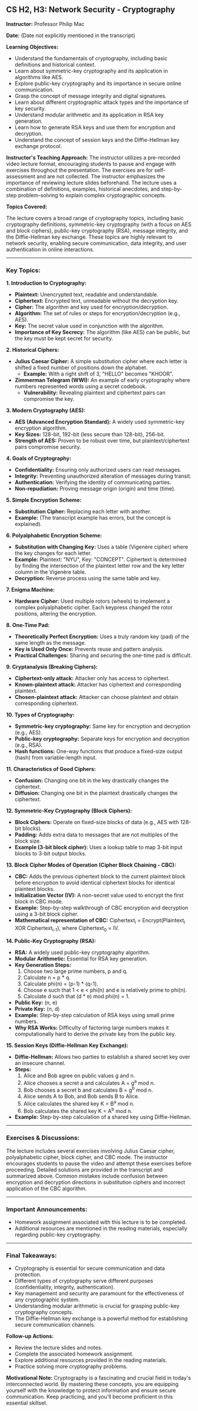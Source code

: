 ## CS H2, H3: Network Security - Cryptography

**Instructor:** Professor Philip Mac

**Date:** (Date not explicitly mentioned in the transcript)

**Learning Objectives:**

* Understand the fundamentals of cryptography, including basic definitions and historical context.
* Learn about symmetric-key cryptography and its application in algorithms like AES.
* Explore public-key cryptography and its importance in secure online communication.
* Grasp the concept of message integrity and digital signatures.
* Learn about different cryptographic attack types and the importance of key security.
* Understand modular arithmetic and its application in RSA key generation.
* Learn how to generate RSA keys and use them for encryption and decryption.
* Understand the concept of session keys and the Diffie-Hellman key exchange protocol.

**Instructor's Teaching Approach:** The instructor utilizes a pre-recorded video lecture format, encouraging students to pause and engage with exercises throughout the presentation. The exercises are for self-assessment and are not collected. The instructor emphasizes the importance of reviewing lecture slides beforehand.  The lecture uses a combination of definitions, examples, historical anecdotes, and step-by-step problem-solving to explain complex cryptographic concepts.

**Topics Covered:**

The lecture covers a broad range of cryptography topics, including basic cryptography definitions, symmetric-key cryptography (with a focus on AES and block ciphers), public-key cryptography (RSA), message integrity, and the Diffie-Hellman key exchange. These topics are highly relevant to network security, enabling secure communication, data integrity, and user authentication in online interactions.

---

### Key Topics:

**1. Introduction to Cryptography:**

* **Plaintext:** Unencrypted text, readable and understandable.
* **Ciphertext:** Encrypted text, unreadable without the decryption key.
* **Cipher:** The algorithm and key used for encryption/decryption.
* **Algorithm:** The set of rules or steps for encryption/decryption (e.g., AES).
* **Key:** The secret value used in conjunction with the algorithm.
* **Importance of Key Secrecy:** The algorithm (like AES) can be public, but the key must be kept secret for security.

**2. Historical Ciphers:**

* **Julius Caesar Cipher:** A simple substitution cipher where each letter is shifted a fixed number of positions down the alphabet.
    * **Example:** With a right shift of 3, "HELLO" becomes "KHOOR".
* **Zimmerman Telegram (WWI):** An example of early cryptography where numbers represented words using a secret codebook.
    * **Vulnerability:**  Revealing plaintext and ciphertext pairs can compromise the key.

**3. Modern Cryptography (AES):**

* **AES (Advanced Encryption Standard):** A widely used symmetric-key encryption algorithm.
* **Key Sizes:** 128-bit, 192-bit (less secure than 128-bit), 256-bit.
* **Strength of AES:**  Proven to be robust over time, but plaintext/ciphertext pairs compromise security.

**4. Goals of Cryptography:**

* **Confidentiality:** Ensuring only authorized users can read messages.
* **Integrity:** Preventing unauthorized alteration of messages during transit.
* **Authentication:** Verifying the identity of communicating parties.
* **Non-repudiation:** Proving message origin (origin) and time (time).

**5. Simple Encryption Scheme:**

* **Substitution Cipher:** Replacing each letter with another.
* **Example:**  (The transcript example has errors, but the concept is explained).

**6. Polyalphabetic Encryption Scheme:**

* **Substitution with Changing Key:** Uses a table (Vigenère cipher) where the key changes for each letter.
* **Example:** Plaintext: "NYU", Key: "CONCEPT". Ciphertext is determined by finding the intersection of the plaintext letter row and the key letter column in the Vigenère table.
* **Decryption:** Reverse process using the same table and key.

**7. Enigma Machine:**

* **Hardware Cipher:** Used multiple rotors (wheels) to implement a complex polyalphabetic cipher. Each keypress changed the rotor positions, altering the encryption.

**8. One-Time Pad:**

* **Theoretically Perfect Encryption:** Uses a truly random key (pad) of the same length as the message.
* **Key is Used Only Once:** Prevents reuse and pattern analysis.
* **Practical Challenges:** Sharing and securing the one-time pad is difficult.

**9. Cryptanalysis (Breaking Ciphers):**

* **Ciphertext-only attack:** Attacker only has access to ciphertext.
* **Known-plaintext attack:** Attacker has ciphertext and corresponding plaintext.
* **Chosen-plaintext attack:** Attacker can choose plaintext and obtain corresponding ciphertext.

**10. Types of Cryptography:**

* **Symmetric-key cryptography:** Same key for encryption and decryption (e.g., AES).
* **Public-key cryptography:** Separate keys for encryption and decryption (e.g., RSA).
* **Hash functions:** One-way functions that produce a fixed-size output (hash) from variable-length input.

**11. Characteristics of Good Ciphers:**

* **Confusion:** Changing one bit in the key drastically changes the ciphertext.
* **Diffusion:** Changing one bit in the plaintext drastically changes the ciphertext.

**12. Symmetric-Key Cryptography (Block Ciphers):**

* **Block Ciphers:** Operate on fixed-size blocks of data (e.g., AES with 128-bit blocks).
* **Padding:** Adds extra data to messages that are not multiples of the block size.
* **Example (3-bit block cipher):** Uses a lookup table to map 3-bit input blocks to 3-bit output blocks.

**13. Block Cipher Modes of Operation (Cipher Block Chaining - CBC):**

* **CBC:**  Adds the previous ciphertext block to the current plaintext block before encryption to avoid identical ciphertext blocks for identical plaintext blocks.
* **Initialization Vector (IV):** A non-secret value used to encrypt the first block in CBC mode.
* **Example:** Step-by-step walkthrough of CBC encryption and decryption using a 3-bit block cipher.
* **Mathematical representation of CBC:**  Ciphertext<sub>i</sub> = Encrypt(Plaintext<sub>i</sub> XOR Ciphertext<sub>i-1</sub>), where Ciphertext<sub>0</sub> = IV.

**14. Public-Key Cryptography (RSA):**

* **RSA:** A widely used public-key cryptography algorithm.
* **Modular Arithmetic:** Essential for RSA key generation.
* **Key Generation Steps:**
    1. Choose two large prime numbers, p and q.
    2. Calculate n = p * q.
    3. Calculate phi(n) = (p-1) * (q-1).
    4. Choose e such that 1 < e < phi(n) and e is relatively prime to phi(n).
    5. Calculate d such that (d * e) mod phi(n) = 1.
* **Public Key:** (n, e)
* **Private Key:** (n, d)
* **Example:** Step-by-step calculation of RSA keys using small prime numbers.
* **Why RSA Works:** Difficulty of factoring large numbers makes it computationally hard to derive the private key from the public key.

**15. Session Keys (Diffie-Hellman Key Exchange):**

* **Diffie-Hellman:**  Allows two parties to establish a shared secret key over an insecure channel.
* **Steps:**
    1. Alice and Bob agree on public values g and n.
    2. Alice chooses a secret a and calculates A = g<sup>a</sup> mod n.
    3. Bob chooses a secret b and calculates B = g<sup>b</sup> mod n.
    4. Alice sends A to Bob, and Bob sends B to Alice.
    5. Alice calculates the shared key K = B<sup>a</sup> mod n.
    6. Bob calculates the shared key K = A<sup>b</sup> mod n.
* **Example:** Step-by-step calculation of a shared key using Diffie-Hellman.


---

### Exercises & Discussions:

The lecture includes several exercises involving Julius Caesar cipher, polyalphabetic cipher, block cipher, and CBC mode. The instructor encourages students to pause the video and attempt these exercises before proceeding. Detailed solutions are provided in the transcript and summarized above. Common mistakes include confusion between encryption and decryption directions in substitution ciphers and incorrect application of the CBC algorithm.

---

### Important Announcements:

* Homework assignment associated with this lecture is to be completed.
* Additional resources are mentioned in the reading materials, especially regarding public-key cryptography.

---

### Final Takeaways:

* Cryptography is essential for secure communication and data protection.
* Different types of cryptography serve different purposes (confidentiality, integrity, authentication).
* Key management and security are paramount for the effectiveness of any cryptographic system.
* Understanding modular arithmetic is crucial for grasping public-key cryptography concepts.
* The Diffie-Hellman key exchange is a powerful method for establishing secure communication channels.


**Follow-up Actions:**

* Review the lecture slides and notes.
* Complete the associated homework assignment.
* Explore additional resources provided in the reading materials.
* Practice solving more cryptography problems.


**Motivational Note:**  Cryptography is a fascinating and crucial field in today's interconnected world. By mastering these concepts, you are equipping yourself with the knowledge to protect information and ensure secure communication. Keep practicing, and you'll become proficient in this essential skillset.